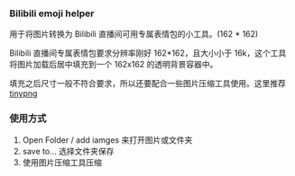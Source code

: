### Bilibili emoji helper

用于将图片转换为 Bilibili 直播间可用专属表情包的小工具。(162 * 162)

Bilibili 直播间专属表情包要求分辨率刚好 162*162，且大小小于 16k，这个工具将图片加载后居中填充到一个 162x162 的透明背景容器中。 

填充之后尺寸一般不符合要求，所以还要配合一些图片压缩工具使用。这里推荐 [tinypng](https://tinypng.com/)

### 使用方式

1. Open Folder / add iamges 来打开图片或文件夹
2. save to... 选择文件夹保存
3. 使用图片压缩工具压缩
